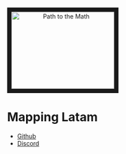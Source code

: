 <a align="center" href="http://www.youtube.com/watch?feature=player_embedded&v=k_ao07oSO8A" target="_blank"><img src="http://img.youtube.com/vi/k_ao07oSO8A/0.jpg" alt="Path to the Math" width="240" height="180" border="10" /></a>


# Mapping Latam

- [Github](https://github.com/mapping-latam)
- [Discord](https://github.com/mapping-latam)
